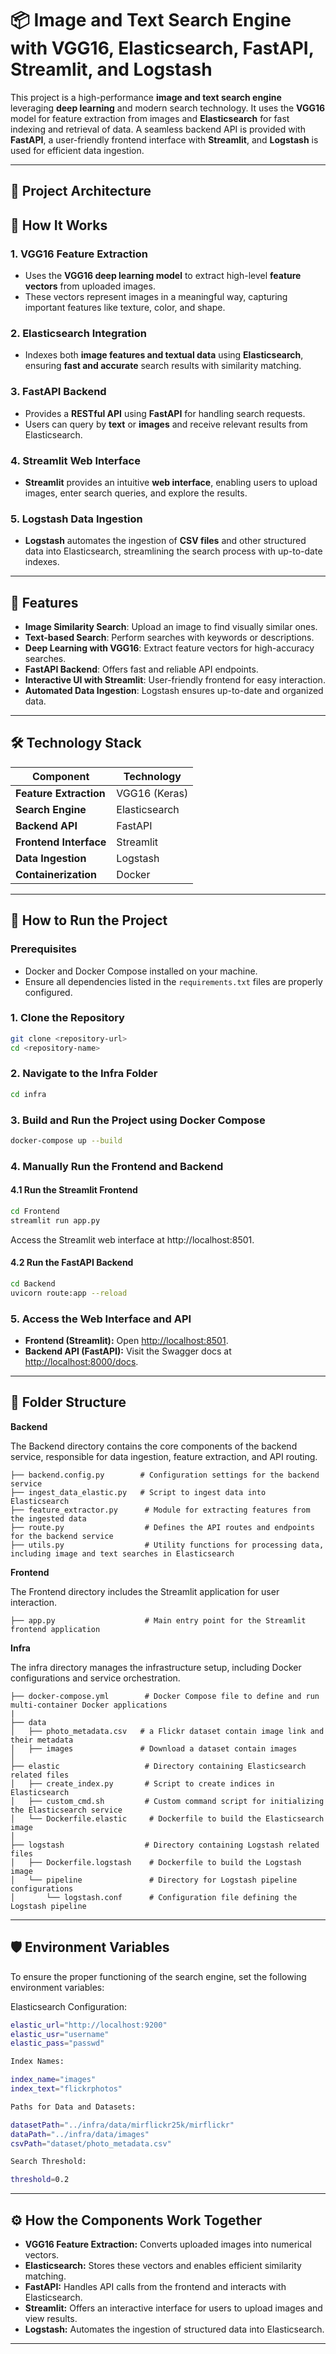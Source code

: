 
# 📦 Image and Text Search Engine with VGG16, Elasticsearch, FastAPI, Streamlit, and Logstash

This project is a high-performance **image and text search engine** leveraging **deep learning** and modern search technology. It uses the **VGG16** model for feature extraction from images and **Elasticsearch** for fast indexing and retrieval of data. A seamless backend API is provided with **FastAPI**, a user-friendly frontend interface with **Streamlit**, and **Logstash** is used for efficient data ingestion.

---

## 📂 **Project Architecture**


## 🚀 **How It Works**

### 1. **VGG16 Feature Extraction**  
- Uses the **VGG16 deep learning model** to extract high-level **feature vectors** from uploaded images.  
- These vectors represent images in a meaningful way, capturing important features like texture, color, and shape.

### 2. **Elasticsearch Integration**  
- Indexes both **image features and textual data** using **Elasticsearch**, ensuring **fast and accurate** search results with similarity matching. 

### 3. **FastAPI Backend**  
- Provides a **RESTful API** using **FastAPI** for handling search requests.  
- Users can query by **text** or **images** and receive relevant results from Elasticsearch.

### 4. **Streamlit Web Interface**  
- **Streamlit** provides an intuitive **web interface**, enabling users to upload images, enter search queries, and explore the results. 

### 5. **Logstash Data Ingestion**  
- **Logstash** automates the ingestion of **CSV files** and other structured data into Elasticsearch, streamlining the search process with up-to-date indexes.

---

## 📸 **Features**

- **Image Similarity Search**: Upload an image to find visually similar ones.
- **Text-based Search**: Perform searches with keywords or descriptions.
- **Deep Learning with VGG16**: Extract feature vectors for high-accuracy searches.
- **FastAPI Backend**: Offers fast and reliable API endpoints.
- **Interactive UI with Streamlit**: User-friendly frontend for easy interaction.
- **Automated Data Ingestion**: Logstash ensures up-to-date and organized data.

---

## 🛠️ **Technology Stack**

| Component         | Technology    |
|-------------------|---------------|
| **Feature Extraction** | VGG16 (Keras) |
| **Search Engine**     | Elasticsearch |
| **Backend API**       | FastAPI       |
| **Frontend Interface**| Streamlit     |
| **Data Ingestion**    | Logstash      |
| **Containerization**  | Docker        |

---


## 🔧 **How to Run the Project**

### Prerequisites  
- Docker and Docker Compose installed on your machine.
- Ensure all dependencies listed in the `requirements.txt` files are properly configured.

### 1. **Clone the Repository**

```bash
git clone <repository-url>
cd <repository-name>
```

### 2. **Navigate to the Infra Folder**

```bash
cd infra
```

### 3. **Build and Run the Project using Docker Compose**

```bash
docker-compose up --build
```
### 4. **Manually Run the Frontend and Backend** 
#### 4.1 Run the Streamlit Frontend
```bash
cd Frontend
streamlit run app.py
```
Access the Streamlit web interface at http://localhost:8501.

#### 4.2 Run the FastAPI Backend
```bash
cd Backend
uvicorn route:app --reload
```

### 5. **Access the Web Interface and API**  
- **Frontend (Streamlit):** Open [http://localhost:8501](http://localhost:8501).  
- **Backend API (FastAPI):** Visit the Swagger docs at [http://localhost:8000/docs](http://localhost:8000/docs).

---

## 📂 **Folder Structure**

**Backend**

The Backend directory contains the core components of the backend service, responsible for data ingestion, feature extraction, and API routing.


```
├── backend.config.py        # Configuration settings for the backend service
├── ingest_data_elastic.py   # Script to ingest data into Elasticsearch
├── feature_extractor.py      # Module for extracting features from the ingested data
├── route.py                  # Defines the API routes and endpoints for the backend service
├── utils.py                  # Utility functions for processing data, including image and text searches in Elasticsearch               
```
**Frontend**

The Frontend directory includes the Streamlit application for user interaction.

```
├── app.py                    # Main entry point for the Streamlit frontend application
```
**Infra**

The infra directory manages the infrastructure setup, including Docker configurations and service orchestration.

```
├── docker-compose.yml        # Docker Compose file to define and run multi-container Docker applications
|
├── data 
│   ├── photo_metadata.csv   # a Flickr dataset contain image link and their metadata
│   ├── images               # Download a dataset contain images   
│
├── elastic                   # Directory containing Elasticsearch related files
│   ├── create_index.py       # Script to create indices in Elasticsearch
│   ├── custom_cmd.sh         # Custom command script for initializing the Elasticsearch service
│   └── Dockerfile.elastic     # Dockerfile to build the Elasticsearch image
│
├── logstash                  # Directory containing Logstash related files
│   ├── Dockerfile.logstash    # Dockerfile to build the Logstash image
│   └── pipeline               # Directory for Logstash pipeline configurations
│       └── logstash.conf      # Configuration file defining the Logstash pipeline
```
---

## 🛡️ **Environment Variables** 
To ensure the proper functioning of the search engine, set the following environment variables:

Elasticsearch Configuration:

```bash
elastic_url="http://localhost:9200"
elastic_usr="username"
elastic_pass="passwd"

Index Names:

index_name="images"
index_text="flickrphotos"

Paths for Data and Datasets:

datasetPath="../infra/data/mirflickr25k/mirflickr"
dataPath="../infra/data/images"
csvPath="dataset/photo_metadata.csv"

Search Threshold:

threshold=0.2
```
---
## ⚙️ **How the Components Work Together**

- **VGG16 Feature Extraction:** Converts uploaded images into numerical vectors.  
- **Elasticsearch:** Stores these vectors and enables efficient similarity matching.  
- **FastAPI:** Handles API calls from the frontend and interacts with Elasticsearch.  
- **Streamlit:** Offers an interactive interface for users to upload images and view results.  
- **Logstash:** Automates the ingestion of structured data into Elasticsearch.

---
